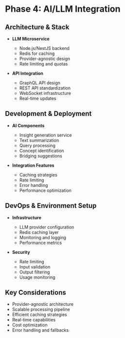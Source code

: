 # Phase 4: AI/LLM Integration

## Architecture & Stack

- **LLM Microservice**
  - Node.js/NestJS backend
  - Redis for caching
  - Provider-agnostic design
  - Rate limiting and quotas

- **API Integration**
  - GraphQL API design
  - REST API standardization
  - WebSocket infrastructure
  - Real-time updates

## Development & Deployment

- **AI Components**
  - Insight generation service
  - Text summarization
  - Query processing
  - Concept identification
  - Bridging suggestions

- **Integration Features**
  - Caching strategies
  - Rate limiting
  - Error handling
  - Performance optimization

## DevOps & Environment Setup

- **Infrastructure**
  - LLM provider configuration
  - Redis caching layer
  - Monitoring and logging
  - Performance metrics

- **Security**
  - Rate limiting
  - Input validation
  - Output filtering
  - Usage monitoring

## Key Considerations

- Provider-agnostic architecture
- Scalable processing pipeline
- Efficient caching strategies
- Real-time capabilities
- Cost optimization
- Error handling and fallbacks